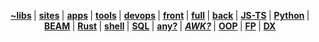 <p align="center">
  <strong>
    <a href="https://github.com/barcek?tab=repositories&q=resource&type=&language=&sort=">~libs</a>
  </strong> |
  <strong>
    <a href="https://barcek.github.io/">sites</a>
  </strong> |
  <strong>
    <a href="https://github.com/barcek?tab=repositories&q=app&type=&language=&sort=">apps</a>
  </strong> |
  <strong>
    <a href="https://github.com/barcek?tab=repositories&q=tool&type=&language=&sort=">tools</a>
  </strong> |
  <strong>
    <a href="https://github.com/barcek?tab=repositories&q=devops&type=&language=&sort=">devops</a>
  </strong> |
  <strong>
    <a href="https://github.com/barcek?tab=repositories&q=frontend&type=&language=&sort=">front</a>
  </strong> |
  <strong>
    <a href="https://github.com/barcek?tab=repositories">full</a>
  </strong> |
  <strong>
    <a href="https://github.com/barcek?tab=repositories&q=backend&type=&language=&sort=">back</a>
  </strong> |
  <strong>
    <a href="https://github.com/barcek?tab=repositories&q=js&type=&language=&sort=">JS-TS</a>
  </strong> |
  <strong>
    <a href="https://github.com/barcek?tab=repositories&q=python&type=&language=&sort=">Python</a>
  </strong> |
  <strong>
    <a href="https://github.com/barcek?tab=repositories&q=beam&type=&language=&sort=">BEAM</a>
  </strong> |
  <strong>
    <a href="https://github.com/barcek?tab=repositories&q=rust&type=&language=&sort=">Rust</a>
  </strong> |
  <strong>
    <a href="https://github.com/barcek?tab=repositories&q=shell&type=&language=&sort=">shell</a>
  </strong> |
  <strong>
    <a href="https://github.com/barcek?tab=repositories&q=sql&type=&language=&sort=">SQL</a>
  </strong> |
  <strong>
    <a href="https://github.com/barcek/aliesce">any?</a>
  </strong> |
  <strong>
    <em>
      <a href="https://github.com/barcek/glep">AWK?</a>
    </em>
  </strong> |
  <strong>
    <a href="https://github.com/barcek?tab=repositories&q=object-oriented-programming&type=&language=&sort=">OOP</a>
  </strong> |
  <strong>
    <a href="https://github.com/barcek?tab=repositories&q=functional-programming&type=&language=&sort=">FP</a>
  </strong> |
  <strong>
    <a href="https://github.com/barcek?tab=repositories&q=dx&type=&language=&sort=">DX</a>
  </strong>
</p>
